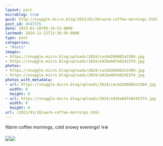 ```yaml
---
layout: post
microblog: true
guid: http://snuggle.micro.blog/2023/01/28/warm-coffee-mornings.html
post_id: 4547375
date: 2023-01-28T09:19:53-0000
lastmod: 2024-12-22T12:36:56-0000
type: post
categories:
- "Posts"
images:
- https://snuggle.micro.blog/uploads/2024/cac6d266082e3304.jpg
- https://snuggle.micro.blog/uploads/2024/e91be66fe02423f4.jpg
photos:
- https://snuggle.micro.blog/uploads/2024/cac6d266082e3304.jpg
- https://snuggle.micro.blog/uploads/2024/e91be66fe02423f4.jpg
photos_with_metadata:
- url: https://snuggle.micro.blog/uploads/2024/cac6d266082e3304.jpg
  width: 0
  height: 0
- url: https://snuggle.micro.blog/uploads/2024/e91be66fe02423f4.jpg
  width: 0
  height: 0
url: /2023/01/28/warm-coffee-mornings.html
---
```

<p>Warm coffee mornings, cold snowy evenings! ☕️❄️</p>

<img src="uploads/2024/cac6d266082e3304.jpg"><img src="uploads/2024/e91be66fe02423f4.jpg">
